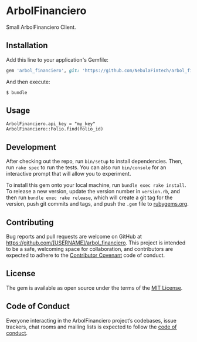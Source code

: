 # ArbolFinanciero

Small ArbolFinanciero Client.

## Installation

Add this line to your application's Gemfile:

```ruby
gem 'arbol_financiero', git: 'https://github.com/NebulaFintech/arbol_financiero_ruby.git'
```

And then execute:

    $ bundle

## Usage

```
ArbolFinanciero.api_key = "my_key"
ArbolFinanciero::Folio.find(folio_id)
```

## Development

After checking out the repo, run `bin/setup` to install dependencies. Then, run `rake spec` to run the tests. You can also run `bin/console` for an interactive prompt that will allow you to experiment.

To install this gem onto your local machine, run `bundle exec rake install`. To release a new version, update the version number in `version.rb`, and then run `bundle exec rake release`, which will create a git tag for the version, push git commits and tags, and push the `.gem` file to [rubygems.org](https://rubygems.org).

## Contributing

Bug reports and pull requests are welcome on GitHub at https://github.com/[USERNAME]/arbol_financiero. This project is intended to be a safe, welcoming space for collaboration, and contributors are expected to adhere to the [Contributor Covenant](http://contributor-covenant.org) code of conduct.

## License

The gem is available as open source under the terms of the [MIT License](https://opensource.org/licenses/MIT).

## Code of Conduct

Everyone interacting in the ArbolFinanciero project’s codebases, issue trackers, chat rooms and mailing lists is expected to follow the [code of conduct](https://github.com/[USERNAME]/arbol_financiero/blob/master/CODE_OF_CONDUCT.md).
